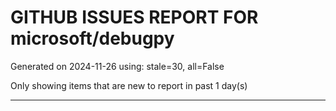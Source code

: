 
# GITHUB ISSUES REPORT FOR microsoft/debugpy


Generated on 2024-11-26 using: stale=30, all=False


Only showing items that are new to report in past 1 day(s)


---




















